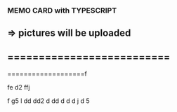 ### MEMO CARD with TYPESCRIPT
=> pictures will be uploaded
--------------------------
==========================
-
===================f


fe
d2
ffj

f
g5
l
dd
dd2
d
dd
d
d
d
j
d
5
